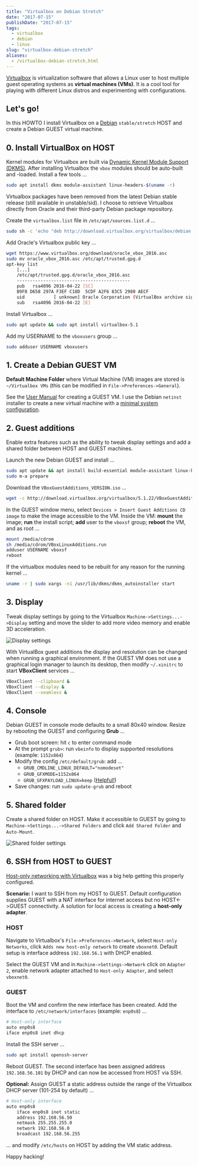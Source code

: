 ```yaml
---
title: "Virtualbox on Debian Stretch"
date: "2017-07-15"
publishDate: "2017-07-15"
tags:
  - virtualbox
  - debian
  - linux
slug: "virtualbox-debian-stretch"
aliases:
  - /virtualbox-debian-stretch.html
---
```


[Virtualbox](https://www.virtualbox.org/) is virtualization software that allows a Linux user to host multiple guest operating systems as **virtual machines (VMs)**. It is a cool tool for playing with different Linux distros and experimenting with configurations.

## Let's go!

In this HOWTO I install Virtualbox on a [Debian](http://www.circuidipity.com/tags/debian/) `stable/stretch` HOST and create a Debian GUEST virtual machine.

## 0. Install VirtualBox on HOST

Kernel modules for Virtualbox are built via [Dynamic Kernel Module Support (DKMS)](http://en.wikipedia.org/wiki/Dynamic_Kernel_Module_Support). After installing Virtualbox the `vbox` modules should be auto-built and -loaded. Install a few tools ...

```bash
sudo apt install dkms module-assistant linux-headers-$(uname -r)
```

Virtualbox packages have been removed from the latest Debian stable release (still available in unstable/sid). I choose to retrieve Virtualbox directly from Oracle and their third-party Debian package repository.

Create the `virtualbox.list` file in `/etc/apt/sources.list.d` ...

```bash
sudo sh -c 'echo "deb http://download.virtualbox.org/virtualbox/debian stretch contrib" > /etc/apt/sources.list.d/virtualbox.list'
```

Add Oracle's Virtualbox public key ...

```bash
wget https://www.virtualbox.org/download/oracle_vbox_2016.asc
sudo mv oracle_vbox_2016.asc /etc/apt/trusted.gpg.d
apt-key list
    [...]
    /etc/apt/trusted.gpg.d/oracle_vbox_2016.asc
    -------------------------------------------
    pub   rsa4096 2016-04-22 [SC]
    B9F8 D658 297A F3EF C18D  5CDF A2F6 83C5 2980 AECF
    uid           [ unknown] Oracle Corporation (VirtualBox archive signing key) <info@virtualbox.org>
    sub   rsa4096 2016-04-22 [E]
```

Install Virtualbox ...

```bash
sudo apt update && sudo apt install virtualbox-5.1
```

Add my USERNAME to the `vboxusers` group ...

```bash
sudo adduser USERNAME vboxusers
```

## 1. Create a Debian GUEST VM

**Default Machine Folder** where Virtual Machine (VM) images are stored is `~/Virtualbox VMs` (this can be modified in `File->Preferences->General`).

See the [User Manual](http://www.virtualbox.org/manual/UserManual.html) for creating a GUEST VM. I use the Debian `netinst` installer to create a new virtual machine with a [minimal system configuration](http://www.circuidipity.com/minimal-debian).

## 2. Guest additions

Enable extra features such as the ability to tweak display settings and add a shared folder between HOST and GUEST machines.

Launch the new Debian GUEST and install ...

```bash
sudo apt update && apt install build-essential module-assistant linux-headers-$(uname -r) dkms
sudo m-a prepare
```

Download the `VBoxGuestAdditions_VERSION.iso` ...   

```bash
wget -c http://download.virtualbox.org/virtualbox/5.1.22/VBoxGuestAdditions_5.1.22.iso
```

In the GUEST window menu, select `Devices > Insert Guest Additions CD image` to make the image accessible to the VM. Inside the VM: **mount** the image; **run** the install script; **add** user to the `vboxsf` group; **reboot** the VM, and as root ...

```bash
mount /media/cdrom
sh /media/cdrom/VBoxLinuxAdditions.run
adduser USERNAME vboxsf
reboot
```

If the virtualbox modules need to be rebuilt for any reason for the running kernel ...

```bash
uname -r | sudo xargs -n1 /usr/lib/dkms/dkms_autoinstaller start
```

## 3. Display

Tweak display settings by going to the Virtualbox `Machine->Settings...->Display` setting and move the slider to add more video memory and enable 3D acceleration.

![Display settings](/img/20121207-display.png)

With VirtualBox guest additions the display and resolution can be changed when running a graphical environment. If the GUEST VM does not use a graphical login manager to launch its desktop, then modify `~/.xinitrc` to start **VBoxClient** services ...

```bash
VBoxClient --clipboard &
VBoxClient --display &
VBoxClient --seamless &
```

## 4. Console

Debian GUEST in console mode defaults to a small 80x40 window. Resize by rebooting the GUEST and configuring **Grub** ...

* Grub boot screen: hit `c` to enter command mode
* At the prompt `grub>`: run `vbeinfo` to display supported resolutions (example: `1152x864`)
* Modify the config `/etc/default/grub`: add ...
    * `GRUB_CMDLINE_LINUX_DEFAULT="nomodeset"`
    * `GRUB_GFXMODE=1152x864`
    * `GRUB_GFXPAYLOAD_LINUX=keep` ([Helpful!](https://askubuntu.com/a/887785))
* Save changes: run `sudo update-grub` and reboot

## 5. Shared folder

Create a shared folder on HOST. Make it accessible to GUEST by going to `Machine->Settings...->Shared Folders` and click `Add Shared Folder` and `Auto-Mount`.

![Shared folder settings](/img/20121207-shared-folders.png)

## 6. SSH from HOST to GUEST

[Host-only networking with Virtualbox](http://christophermaier.name/blog/2010/09/01/host-only-networking-with-virtualbox) was a big help getting this properly configured.
                                                                                     
**Scenario:** I want to SSH from my HOST to GUEST. Default configuration supplies GUEST with a NAT interface for internet access but no HOST<->GUEST connectivity. A solution for local access is creating a **host-only adapter**.

### HOST
                                                                                     
Navigate to Virtualbox's `File->Preferences->Network`, select `Host-only Networks`, click `Adds new host-only network` to create `vboxnet0`. Default setup is interface address `192.168.56.1` with DHCP enabled.

Select the GUEST VM and in `Machine->Settings->Network` click on `Adapter 2`, enable network adapter attached to `Host-only Adapter`, and select `vboxnet0`.

### GUEST
                                                                                     
Boot the VM and confirm the new interface has been created. Add the interface to `/etc/network/interfaces` (example: `enp0s8`) ...

```bash
# Host-only interface
auto enp0s8                                                                          
iface enp0s8 inet dhcp                                                               
```

Install the SSH server ...

```bash
sudo apt install openssh-server                                                         
```

Reboot GUEST. The second interface has been assigned address `192.168.56.101` by DHCP and can now be accessed from HOST via SSH.
                                                                                     
**Optional:** Assign GUEST a static address outside the range of the Virtualbox DHCP server (101-254 by default) ...

```bash
# Host-only interface
auto enp0s8
    iface enp0s8 inet static
    address 192.168.56.50
    netmask 255.255.255.0
    network 192.168.56.0
    broadcast 192.168.56.255
```

... and modify `/etc/hosts` on HOST by adding the VM static address.

Happy hacking!
